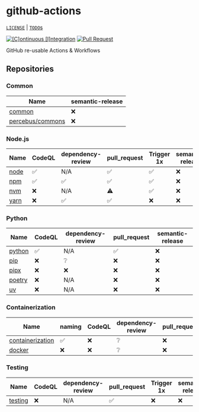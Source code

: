 # github-actions

[`LICENSE`](./LICENSE.md) | [`TODO`s](./TODO.md)

[![[C]ontinuous [I]ntegration](https://github.com/percebus/github-actions/actions/workflows/always.yml/badge.svg)](https://github.com/percebus/github-actions/actions/workflows/always.yml) [![Pull Request](https://github.com/percebus/github-actions/actions/workflows/pull_request.yml/badge.svg?event=pull_request)](https://github.com/percebus/github-actions/actions/workflows/pull_request.yml)

GitHub re-usable Actions &amp; Workflows

## Repositories

### Common

| Name                                                        | semantic-release |
| ----------------------------------------------------------- | ---------------- |
| [common](https://github.com/percebus/github-actions-common) | ❌               |
| [percebus/commons](https://github.com/percebus/commons)     | ❌               |

### Node.js

| Name                                                    | CodeQL | dependency-review | pull_request | Trigger 1x | semantic-release |
| ------------------------------------------------------- | ------ | ----------------- | ------------ | ---------- | ---------------- |
| [node](https://github.com/percebus/github-actions-node) | ✅     | N/A               | ✅           | ✅         | ❌               |
| [npm](https://github.com/percebus/github-actions-npm)   | ✅     | ✅                | ✅           | ✅         | ❌               |
| [nvm](https://github.com/percebus/github-actions-nvm)   | ❌     | N/A               | ⚠️           | ✅         | ❌               |
| [yarn](https://github.com/percebus/github-actions-yarn) | ❌     | ✅                | ✅           | ❌         | ❌               |

### Python

| Name                                                        | CodeQL | dependency-review | pull_request | semantic-release |
| ----------------------------------------------------------- | ------ | ----------------- | ------------ | ---------------- |
| [python](https://github.com/percebus/github-actions-python) | ✅     | N/A               | ✅           | ❌               |
| [pip](https://github.com/percebus/github-actions-pip)       | ❌     | ❔                | ❌           | ❌               |
| [pipx](https://github.com/percebus/github-actions-pipx)     | ❌     | ❌                | ❌           | ❌               |
| [poetry](https://github.com/percebus/github-actions-poetry) | ❌     | N/A               | ❌           | ❌               |
| [uv](https://github.com/percebus/github-actions-uv)         | ❌     | N/A               | ❌           | ❌               |

### Containerization

| Name                                                                            | naming | CodeQL | dependency-review | pull_request | Trigger 1x | semantic-release |
| ------------------------------------------------------------------------------- | ------ | ------ | ----------------- | ------------ | ---------- | ---------------- |
| [containerization](https://github.com/percebus/github-actions-containerization) | ✅     | ❌     | ❔                | ❌           | ❌         | ❌               |
| [docker](https://github.com/percebus/github-actions-docker)                     | ❌     | ❌     | ❔                | ❌           | ❌         | ❌               |

### Testing

| Name                                                          | CodeQL | dependency-review | pull_request | Trigger 1x | semantic-release |
| ------------------------------------------------------------- | ------ | ----------------- | ------------ | ---------- | ---------------- |
| [testing](https://github.com/percebus/github-actions-testing) | ❌     | N/A               | ✅           | ❌         | ❌               |
